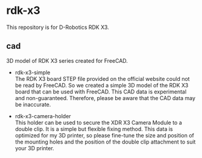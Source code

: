 # rdk-x3

This repository is for D-Robotics RDK X3.

## cad
3D model of RDK X3 series created for FreeCAD.

- rdk-x3-simple  
The RDK X3 board STEP file provided on the official website could not be read by FreeCAD. So we created a simple 3D model of the RDK X3 board that can be used with FreeCAD.
This CAD data is experimental and non-guaranteed. Therefore, please be aware that the CAD data may be inaccurate.

- rdk-x3-camera-holder  
This holder can be used to secure the XDR X3 Camera Module to a double clip. It is a simple but flexible fixing method. This data is optimized for my 3D printer, so please fine-tune the size and position of the mounting holes and the position of the double clip attachment to suit your 3D printer.